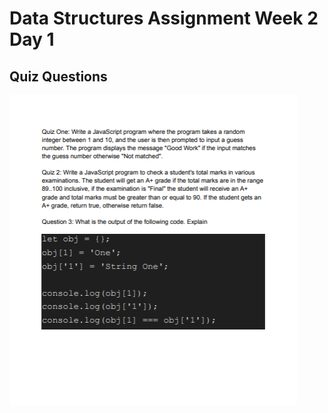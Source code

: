 # Data Structures Assignment Week 2 Day 1

## Quiz Questions

![Quiz Questions Image](https://github.com/MuriithiMark/data-structures-day-two-assignment/blob/main/quiz-questions.png)
